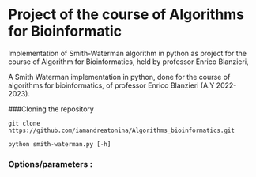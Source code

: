 # Project of the course of Algorithms for Bioinformatic

Implementation of Smith-Waterman algorithm in python as project for the course of Algorithm for Bioinformatics, held by professor Enrico Blanzieri,

A Smith Waterman implementation in python, done for the course of algorithms for bioinformatics, of professor Enrico Blanzieri (A.Y 2022-2023).

###Cloning the repository
```
git clone https://github.com/iamandreatonina/Algorithms_bioinformatics.git
```

```
python smith-waterman.py [-h]
```
### Options/parameters : 
